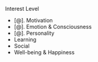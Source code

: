 Interest Level
- [@]. Motivation 
- [@]. Emotion & Consciousness 
- [@]. Personality
- Learning
- Social
- Well-being & Happiness